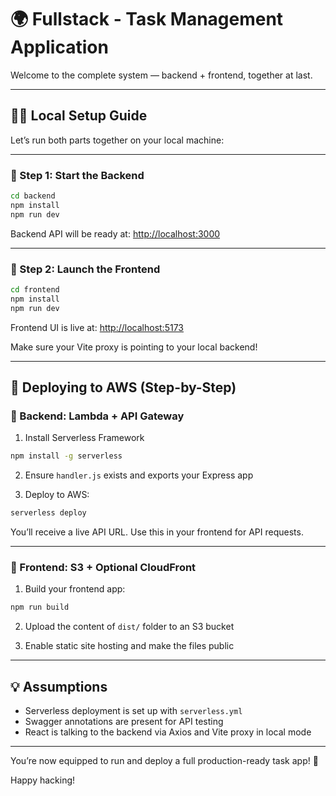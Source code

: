 # 🌍 Fullstack - Task Management Application

Welcome to the complete system — backend + frontend, together at last.

---

## 🧑‍💻 Local Setup Guide

Let’s run both parts together on your local machine:

---

### 🔹 Step 1: Start the Backend

```bash
cd backend
npm install
npm run dev
```

Backend API will be ready at: [http://localhost:3000](http://localhost:3000)

---

### 🔹 Step 2: Launch the Frontend

```bash
cd frontend
npm install
npm run dev
```

Frontend UI is live at: [http://localhost:5173](http://localhost:5173)

Make sure your Vite proxy is pointing to your local backend!

---

## 🚀 Deploying to AWS (Step-by-Step)

### 🔸 Backend: Lambda + API Gateway

1. Install Serverless Framework

```bash
npm install -g serverless
```

2. Ensure `handler.js` exists and exports your Express app

3. Deploy to AWS:

```bash
serverless deploy
```

You’ll receive a live API URL. Use this in your frontend for API requests.

---

### 🔸 Frontend: S3 + Optional CloudFront

1. Build your frontend app:

```bash
npm run build
```

2. Upload the content of `dist/` folder to an S3 bucket

3. Enable static site hosting and make the files public

---

## 💡 Assumptions

- Serverless deployment is set up with `serverless.yml`
- Swagger annotations are present for API testing
- React is talking to the backend via Axios and Vite proxy in local mode

---

You’re now equipped to run and deploy a full production-ready task app! 💪

Happy hacking!
